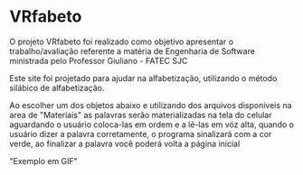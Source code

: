 # VRfabeto

O projeto VRfabeto foi realizado como objetivo apresentar o trabalho/avaliação referente a matéria de Engenharia de Software ministrada pelo Professor Giuliano - FATEC SJC

Este site foi projetado para ajudar na alfabetização, utilizando o método silábico de alfabetização.

Ao escolher um dos objetos abaixo e utilizando dos arquivos disponiveis na area de "Materiais" as palavras serão materializadas na tela do celular aguardando o usuário coloca-las em ordem e a lê-las em vóz alta, quando o usuário dizer a palavra corretamente, o programa sinalizará com a cor verde, ao finalizar a palavra você poderá volta a página inicial

"Exemplo em GIF"

